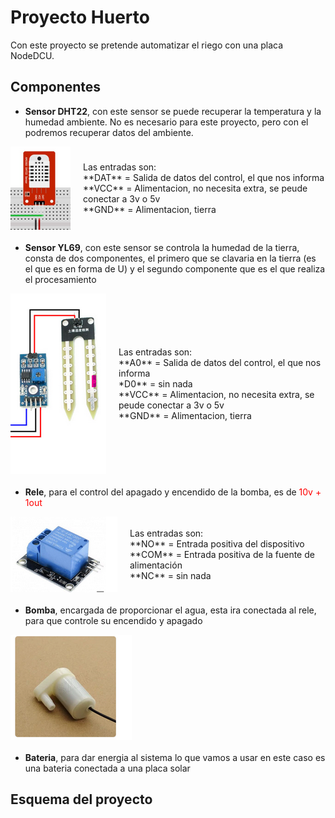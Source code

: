# Proyecto Huerto
Con este proyecto se pretende automatizar el riego con una placa NodeDCU.

## Componentes
* **Sensor DHT22**, con este sensor se puede recuperar la temperatura y la humedad ambiente. 
No es necesario para este proyecto, pero con el podremos recuperar datos del ambiente.
<div style="display: flex; align-items: center; margin-bottom: 20px;">
  <img src="../doc/sensorDHT22.png" style="max-width: 200px; margin-right: 20px;">
  <p>Las entradas son:<br/>
  **DAT** = Salida de datos del control, el que nos informa<br/>
  **VCC** = Alimentacion, no necesita extra, se peude conectar a 3v o 5v<br/>
  **GND** = Alimentacion, tierra
  </p>
</div>

* **Sensor YL69**, con este sensor se controla la humedad de la tierra, consta de dos componentes, el primero que se clavaria en la tierra (es el que es en forma de U) y el segundo componente que es el que realiza el procesamiento
<div style="display: flex; align-items: center; margin-bottom: 20px;">
  <img src="../doc/sensorYL69.png" style="max-width: 200px; margin-right: 20px;">
  <p>Las entradas son:<br/>
  **A0** = Salida de datos del control, el que nos informa<br/>
  *D0** = sin nada<br/>
  **VCC** = Alimentacion, no necesita extra, se peude conectar a 3v o 5v<br/>
  **GND** = Alimentacion, tierra
  </p>
</div>

* **Rele**, para el control del apagado y encendido de la bomba, es de <span style="color: red;">10v + 1out</span>
<div style="display: flex; align-items: center; margin-bottom: 20px;">
  <img src="../doc/imgRele.png" style="max-width: 200px; margin-right: 20px;">
  <p>Las entradas son:<br/>
  **NO** = Entrada positiva del dispositivo<br/>
  **COM** = Entrada positiva de la fuente de alimentación<br/>
  **NC** = sin nada
  </p>
</div>

* **Bomba**, encargada de proporcionar el agua, esta ira conectada al rele, para que controle su encendido y apagado
<div style="display: flex; align-items: center; margin-bottom: 20px;">
  <img src="../doc/imgBomba.png" style="max-width: 200px; margin-right: 20px;">
</div>

* **Bateria**, para dar energia al sistema lo que vamos a usar en este caso es una bateria conectada a una placa solar


## Esquema del proyecto
